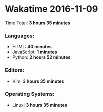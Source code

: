# Wakatime 2016-11-09

Time Total: **3 hours 35 minutes**

### Languages:
- HTML: **40 minutes** 
- JavaScript: **1 minutes** 
- Python: **2 hours 52 minutes** 

### Editors:
- Vim: **3 hours 35 minutes** 

### Operating Systems:
- Linux: **3 hours 35 minutes** 

